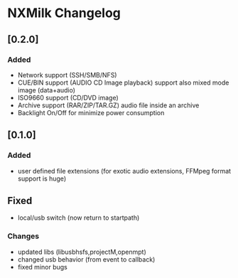 # NXMilk Changelog
## [0.2.0]

### Added

- Network support (SSH/SMB/NFS)
- CUE/BIN support (AUDIO CD Image playback) support also mixed mode image (data+audio)
- ISO9660 support (CD/DVD image)
- Archive support (RAR/ZIP/TAR.GZ) audio file inside an archive
- Backlight On/Off for minimize power consumption


## [0.1.0]

### Added

- user defined file extensions (for exotic audio extensions, FFMpeg format support is huge) 

## Fixed

- local/usb switch (now return to startpath)

### Changes

- updated libs (libusbhsfs,projectM,openmpt)
- changed usb behavior (from event to callback)
- fixed minor bugs  

